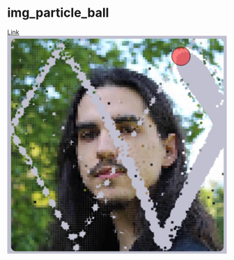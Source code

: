 # img_particle_ball
[Link  
![](img_particle_ball.png)](https://henrique11varela.github.io/img_particle_ball/)
